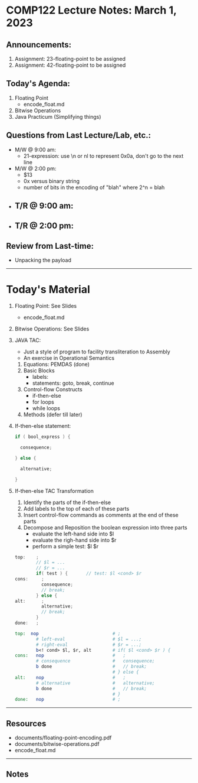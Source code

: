 # COMP122 Lecture Notes: March 1, 2023

## Announcements:
   1. Assignment: 23-floating-point to be assigned 
   1. Assignment: 42-floating-point to be assigned

## Today's Agenda:
   1. Floating Point
      - encode_float.md
   1. Bitwise Operations
   1. Java Practicum  (Simplifying things)

## Questions from Last Lecture/Lab, etc.:
   * M/W @ 9:00 am: 
     - 21-expression:  use \n or nl to represent 0x0a, don't go to the next line
   * M/W @ 2:00 pm: 
     - $13
     - 0x versus binary string
     - number of bits in the encoding of "blah"  where 2^n = blah
   * T/R @ 9:00 am:
     - 
   * T/R @ 2:00 pm: 
     - 

## Review from Last-time:
   - Unpacking the payload


---
# Today's Material
   1. Floating Point: See Slides
      - encode_float.md
   1. Bitwise Operations: See Slides

   1. JAVA TAC: 
      - Just a style of program to facility transliteration to Assembly
      - An exercise in Operational Semantics

      1. Equations: PEMDAS  (done)
      1. Basic Blocks
         - labels:
         - statements: goto, break, continue
      1. Control-flow Constructs
         - if-then-else
         - for loops
         - while loops
      1. Methods (defer till later)

   1. If-then-else statement:
      ```java
      if ( bool_express ) {
      
        consequence;
      
      } else {
      
        alternative;
      
      }
      ```

   1. If-then-else TAC Transformation
      1. Identify the parts of the if-then-else
      1. Add labels to the top of each of these parts
      1. Insert control-flow commands as comments at the end of these parts
      1. Decompose and Reposition the boolean expression into three parts
         - evaluate the left-hand side into $l
         - evaluate the righ-hand side into $r
         - perform a simple test:  $l <cond> $r
      
      ```java tac
      top:    ;
              // $l = ...
              // $r = ...
              if( test ) {       // test: $l <cond> $r
      cons:     ;
                consequence;
                // break;
              } else {
      alt:      ;
                alternative;
                // break;
              }
      done:   ;
      ```
      
      ```mips
      top:  nop                            # ;
              # left-eval                  # $l = ...;
              # right-eval                 # $r = ...;
              b<! cond> $l, $r, alt        # if( $l <cond> $r ) {
      cons:   nop                          #   ;
              # consequence                #   consequence;
              b done                       #   // break;
                                           # } else {
      alt:    nop                          #   ;
              # alternative                #   alternative;
              b done                       #   // break;
                                           # }
      done:   nop                          # ;
      
      ```

---
## Resources
   - documents/floating-point-encoding.pdf
   - documents/bitwise-operations.pdf
   - encode_float.md
   
---
## Notes
<!-- This section is for students to place their notes -->


